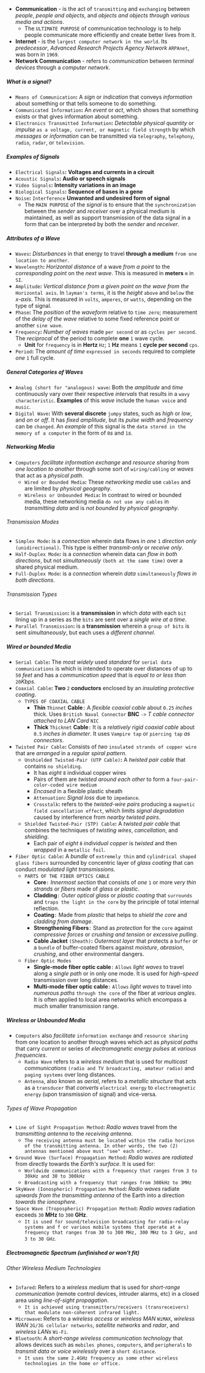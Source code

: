 - **Communication** - is the act of `transmitting` and `exchanging` between *people*, *people and objects*, and *objects and objects through various media and actions*.
	- The `ULTIMATE PURPOSE` of communication technology is to help people communicate more efficiently and create better lives from it.
- **Internet** - is the `largest computer network in the world`. Its *predecessor*, *Advanced Research Projects Agency Network* `ARPAnet`, was born in `1969`.
- **Network Communication** - refers to *communication* between *terminal devices* through a *computer network*.

##### What is a signal?
- `Means of Communication`**:** A *sign* or *indication* that conveys *information* about something or that tells someone to do something.
- `Communicated Information`**:** An *event* or *act*, which shows that something exists or that gives information about something.
- `Electronics Transmitted Information`**:** *Detectable physical quantity* or *impulse* `as a voltage, current, or magnetic field strength` by which *messages* or *information* can be transmitted via `telegraphy`, `telephony`, `radio`, `radar`, or `television`.

##### Examples of Signals
- `Electrical Signals`**:** **Voltages and currents in a circuit**
- `Acoustic Signals`**:** **Audio or speech signals**
- `Video Signals`**:** **Intensity variations in an image**
- `Biological Signals`**:** **Sequence of bases in a gene**
- `Noise`**:** `Interference` **Unwanted and undesired form of signal**
	- The `MAIN PURPOSE` of the *signal* is to ensure that the `synchronization` between the *sender* and *receiver* over a physical medium is maintained, as well as support transmission of the data signal in a form that can be interpreted by both the *sender* and *receiver*.

##### Attributes of a Wave
- `Waves`**:** *Disturbances* in that energy to travel **through a medium** `from one location to another`.
- `Wavelength`**:** *Horizontal distance* of a wave *from a point* to the *corresponding point* on the *next wave*. This is measured in **meters** `m` in `SI`.
- `Amplitude`**:** *Vertical distance from a given point on the wave from the* `Horizontal axis`. In `layman's terms`, it is the *height* `above` and `below` the *x-axis*. This is measured in `volts`, `amperes`, or `watts`, depending on the type of signal.
- `Phase`**:** The *position* of the *waveform* relative to `time zero`; measurement of the *delay of the wave* relative to some fixed reference point or another `sine wave`.
- `Frequency`**:** *Number of waves* made `per second` or as `cycles per second`. The *reciprocal* of the period to complete **one** `1` wave cycle.
	- **Unit** for `frequency` is in **Hertz** `Hz`; `1` **Hz** means `1` **cycle per second** `cps`.
- `Period`**:** The *amount of time* `expressed in seconds` required to complete *one* `1` full cycle.

##### General Categories of Waves
- `Analog (short for "analogous) wave`**:** Both the *amplitude* and *time* continuously vary over their respective *intervals* that results in a `wavy characteristic`. **Examples** of this *wave* include the `human voice` and `music`.
- `Digital Wave`**:** With **several discrete** `jumpy` states, such as *high* or *low*, and *on* or *off*. It has *fixed amplitude*, but its *pulse width* and *frequency* can be `changed`. An *example* of this signal is the `data stored in the memory of a computer` in the  form of `0`*s* and `1`*s*.

##### Networking Media
- `Computers` *facilitate information exchange* and *resource sharing* from *one location to another* through some sort of `wiring/cabling` or *waves* that act as a *physical path*.
	- `Wired or Bounded Media`**:** These *networking media* use `cables` and are limited by *physical geography*.
	- `Wireless or Unbounded Media`**:** In contrast to wired or bounded media, these networking media `do not use any cables` in *transmitting data* and is *not bounded by physical geography*.

###### Transmission Modes
- `Simplex Mode`**:** is a *connection* wherein data flows in *one* `1` *direction only* `(unidirectional)`. This type is either *transmit-only* or *receive only*.
- `Half-Duplex Mode`**:** is a *connection* wherein data can *flow in both  directions*, but not *simultaneously* `(both at the same time)` over a shared physical medium.
- `Full-Duplex Mode`**:** is a *connection* wherein *data* `simultaneously` *flows in both directions*.

###### Transmission Types
- `Serial Transmission`**:** is a **transmission** in which *data* with each `bit` lining up in a series as the `bits` are sent over a *single wire at a time*.
- `Parallel Transmission`**:** is a **transmission** wherein a `group of bits` is sent *simultaneously*, but each uses a *different channel*.

##### Wired or bounded Media
- `Serial Cable`**:** The *most widely* used *standard* for `serial data communications` is which is intended to operate over distances of up to `50` *feet* and has a *communication speed* that is *equal to or less than* `20`*Kbps*.
- `Coaxial Cable`**:** **Two** `2` **conductors** enclosed by an *insulating protective coating*.
	- `TYPES OF COAXIAL CABLE`
		- **Thin** `Thinnet` **Cable**`:` A *flexible coaxial cable* about `0.25` *inches* thick. Uses `British Naval Connector` **BNC** `->` *T cable connector attached to LAN Card* `NIC`
		- **Thick** `Thicknet` **Cable**`:` It is a *relatively rigid coaxial cable* about `0.5` *inches in diameter*. It uses `Vampire tap` or `piercing tap` *as connectors*.
- `Twisted Pair Cable`**:** Consists of *two* `insulated strands of copper wire` that are *arranged* in a *regular spiral pattern.*
	- `Unshielded Twisted-Pair (UTP Cable)`**:** A *twisted pair cable* that contains `no shielding`.
		- It has *eight* `8` individual copper wires
		- Pairs of them are *twisted around each other* to form a `four-pair-color-coded wire medium`
		- *Encased* in a flexible plastic sheath
		- `Attenuation`**:** *Signal loss* due to `impedance`.
		- `Crosstalk`**:** refers to the *twisted-wire pairs* producing a `magnetic field cancellation effect`, which limits *signal degradation* caused by interference from *nearby twisted pairs*.
	- `Shielded Twisted-Pair (STP) Cable`**:** A *twisted pair cable* that combines the techniques of *twisting wires*, *cancellation*, and *shielding*.
		- Each pair of *eight* `8` *individual copper* is *twisted* and then *wrapped* in a `metallic foil`.
- `Fiber Optic Cable`**:** A *bundle* of `extremely thin` and `cylindrical shaped glass fibers` surrounded by concentric layer of *glass coating* that can conduct *modulated light transmissions*.
	- `PARTS OF THE FIBER OPTICS CABLE`
		- **Core**`:` *Innermost section* that consists of *one* `1` or more *very thin strands* or *fibers* made of *glass or plastic*.
		- **Cladding**`:` *Outer optical glass* or *plastic coating* that `surrounds` and `traps the light in the core` by the principle of total internal reflection.
		- **Coating**`:` Made from *plastic* that helps to *shield the core* and *cladding from damage*.
		- **Strengthening Fibers**`:` Stand as *protection* for the `core` against *compressive forces* or *crushing and tension* or *excessive pulling*.
		- **Cable Jacket** `(Sheath)`**:** *Outermost layer* that protects a `buffer` or a `bundle` of buffer-coated fibers against *moisture*, *abrasion*, *crushing*, and other environmental dangers.
	- `Fiber Optic Modes`
		- **Single-mode fiber optic cable**`:` `Allows` *light waves* to travel along a *single path* or in only one mode. It is used for *high-speed* transmission over long distances.
		- **Multi-mode fiber optic cable**`:` `Allows` *light waves* to travel into *numerous paths* `through the core` of the fiber at *various angles*. It is often applied to local area networks which encompass a much smaller transmission range.

##### Wireless or Unbounded Media
- `Computers` also *facilitate* `information exchange` and `resource sharing` from one location to another through waves which act as *physical paths* that carry *current* or series of *electromagnetic energy pulses* at *various frequencies*.
	- `Radio Wave` refers to a *wireless medium* that is used for *multicast communications* `(radio and TV broadcasting, amateur radio)` and `paging systems` over long distances.
	- `Antenna`, also known as *aerial*, refers to a *metallic structure* that acts as a `transducer` that *converts* `electrical energy` to `electromagnetic energy` (upon transmission of signal) and vice-versa.

###### Types of Wave Propagation
- `Line of Sight Propagation Method`**:** *Radio waves* travel from the *transmitting antenna* to the *receiving antenna*.
	- `The receiving antenna must be located within the radio horizon of the transmitting antenna. In other words, the two (2) antennas mentioned above must "see" each other.`
- `Ground Wave (Surface) Propagation Method`**:** *Radio waves* are *radiated* from directly towards the *Earth's surface*. It is used for:
	- `Worldwide communications with a frequency that ranges from 3 to 30kHz and 30 to 300kHz`
	- `Broadcasting with a frequency that ranges from 300kHz to 3MHz`
- `SkyWave (Ionospheric) Progapation Method`**:** *Radio waves* radiate *upwards from the transmitting antenna* of the Earth into a direction *towards the ionosphere*.
- `Space Wave (Tropospheric) Propagation Method`**:** *Radio waves* radiation exceeds `30` **MHz** to `300` **GHz**.
	- `It is used for sound/television broadcasting for radio-relay systems and f or various mobile systems that operate at a frequency that ranges from 30 to 300 MHz, 300 MHz to 3 GHz, and 3 to 30 GHz`.

##### Electromagnetic Spectrum (unfinished or won't fit)


###### Other Wireless Medium Technologies
- `Infared`**:** Refers to a *wireless medium* that is used for *short-range communication* (remote control devices, intruder alarms, etc) in a closed area using *line-of-sight propagation*.
	- `It is achieved using transmitters/receivers (transreceivers) that modulate non-coherent infrared light.`
- `Microwave`**:** Refers to a *wireless access* or *wireless MAN* `WiMAX`, *wireless WAN* `2G/3G cellular networks`, *satellite networks* and *radar*, and *wireless LANs* `Wi-Fi`.
- `Bluetooth`**:** A *short-range wireless communication technology* that allows devices such as `mobiles phones`, `computers`, and `peripherals` to *transmit data* or *voice wirelessly* over a `short distance`.
	- `It uses the same 2.4GHz frequency as some other wireless technologies in the home or office.`